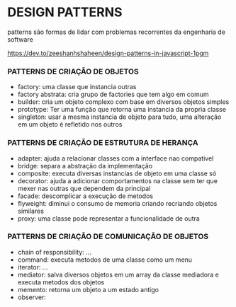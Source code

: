 # DESIGN PATTERNS

patterns são formas de lidar com problemas
recorrentes da engenharia de software

https://dev.to/zeeshanhshaheen/design-patterns-in-javascript-1pgm

### PATTERNS DE CRIAÇÃO DE OBJETOS

- factory: uma classe que instancia outras
- factory abstrata: cria grupo de factories que tem algo em comum
- builder: cria um objeto complexo com base em diversos objetos simples
- prototype: Ter uma função que retorna uma instancia da propria classe
- singleton: usar a mesma instancia de objeto para tudo, uma alteração em um objeto é refletido nos outros

### PATTERNS DE CRIAÇÃO DE ESTRUTURA DE HERANÇA

- adapter: ajuda a relacionar classes com a interface nao compativel
- bridge: separa a abstração da implementação
- composite: executa diversas instancias de objeto em uma classe só
- decorator: ajuda a adicionar comportamentos na classe sem ter que mexer nas outras que dependem da principal
- facade: descomplicar a execução de metodos
- flyweight: diminui o consumo de memoria criando recriando objetos similares
- proxy: uma classe pode representar a funcionalidade de outra

### PATTERNS DE CRIAÇÃO DE COMUNICAÇÃO DE OBJETOS

- chain of responsibility: ...
- command: executa metodos de uma classe como um menu
- iterator: ...
- mediator: salva diversos objetos em um array da classe mediadora e executa metodos dos objetos
- memento: retorna um objeto a um estado antigo
- observer: 